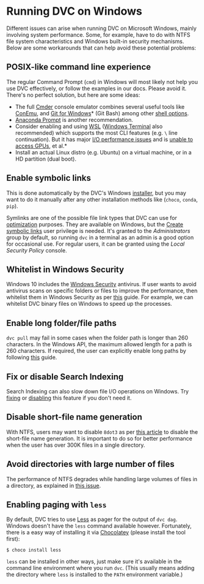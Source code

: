 # Running DVC on Windows

Different issues can arise when running DVC on Microsoft Windows, mainly
involving system performance. Some, for example, have to do with NTFS file
system characteristics and Windows built-in security mechanisms. Below are some
workarounds that can help avoid these potential problems:

## POSIX-like command line experience

The regular Command Prompt (`cmd`) in Windows will most likely not help you use
DVC effectively, or follow the examples in our docs. Please avoid it. There's no
perfect solution, but here are some ideas:

- The full [Cmder](https://cmder.net/) console emulator combines several useful
  tools like [ConEmu](https://conemu.github.io/), and
  [Git for Windows](https://gitforwindows.org/)\* (Git Bash) among other
  [shell options](https://github.com/cmderdev/cmder/blob/master/README.md#access-to-multiple-shells-in-one-window-using-tabs).
- [Anaconda Prompt](https://docs.anaconda.com/anaconda/user-guide/getting-started/#open-prompt-win)
  is another recommendation.
- Consider enabling and using
  [WSL](https://blogs.windows.com/windowsdeveloper/2016/03/30/run-bash-on-ubuntu-on-windows/)
  ([Windows Terminal](https://devblogs.microsoft.com/commandline/) also
  recommended) which supports the most CLI features (e.g. `\` line
  continuation). But it has major
  [I/O performance issues](https://www.phoronix.com/scan.php?page=article&item=windows10-okt-wsl&num=2)
  and is [unable to access GPUs](https://github.com/Microsoft/WSL/issues/829),
  et al.\*
- Install an actual Linux distro (e.g. Ubuntu) on a virtual machine, or in a HD
  partition (dual boot).

## Enable symbolic links

This is done automatically by the DVC's Windows
[installer](/doc/install/windows), but you may want to do it manually after any
other installation methods like (`choco`, `conda`, `pip`).

Symlinks are one of the possible file link types that DVC can use for
[optimization](/doc/user-guide/large-dataset-optimization) purposes. They are
available on Windows, but the
[Create symbolic links](<https://docs.microsoft.com/en-us/previous-versions/windows/it-pro/windows-server-2012-R2-and-2012/dn221947(v=ws.11)>)
user privilege is needed. It's granted to the _Administrators_ group by default,
so running `dvc` in a terminal as an admin is a good option for occasional use.
For regular users, it can be granted using the _Local Security Policy_ console.

## Whitelist in Windows Security

Windows 10 includes the
[Windows Security](https://support.microsoft.com/en-us/help/4013263/windows-10-stay-protected-with-windows-security)
antivirus. If user wants to avoid antivirus scans on specific folders or files
to improve the performance, then whitelist them in Windows Security as per
[this](https://support.microsoft.com/en-in/help/4028485/windows-10-add-an-exclusion-to-windows-security)
guide. For example, we can whitelist DVC binary files on Windows to speed up the
processes.

## Enable long folder/file paths

`dvc pull` may fail in some cases when the folder path is longer than 260
characters. In the Windows API, the maximum allowed length for a path is 260
characters. If required, the user can explicitly enable long paths by following
[this](https://blogs.msdn.microsoft.com/jeremykuhne/2016/07/30/net-4-6-2-and-long-paths-on-windows-10/)
guide.

## Fix or disable Search Indexing

Search Indexing can also slow down file I/O operations on Windows. Try
[fixing](https://www.groovypost.com/howto/fix-windows-10-search-index/) or
[disabling](https://winaero.com/blog/disable-search-indexing-windows-10/) this
feature if you don't need it.

## Disable short-file name generation

With NTFS, users may want to disable `8dot3` as per
[this article](https://support.microsoft.com/en-us/help/121007/how-to-disable-8-3-file-name-creation-on-ntfs-partitions)
to disable the short-file name generation. It is important to do so for better
performance when the user has over 300K files in a single directory.

## Avoid directories with large number of files

The performance of NTFS degrades while handling large volumes of files in a
directory, as explained in
[this issue](https://stackoverflow.com/questions/197162/ntfs-performance-and-large-volumes-of-files-and-directories).

## Enabling paging with `less`

By default, DVC tries to use [Less](<https://en.wikipedia.org/wiki/Less_(Unix)>)
as pager for the output of `dvc dag`. Windows doesn't have the `less` command
available however. Fortunately, there is a easy way of installing it via
[Chocolatey](https://chocolatey.org/) (please install the tool first):

```dvc
$ choco install less
```

`less` can be installed in other ways, just make sure it's available in the
command line environment where you run `dvc`. (This usually means adding the
directory where `less` is installed to the `PATH` environment variable.)
